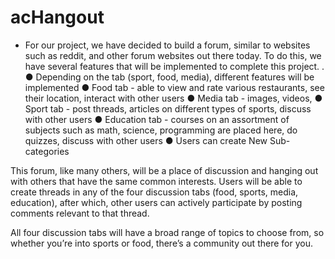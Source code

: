 # acHangout
* For our project, we have decided to build a forum, similar to websites such as reddit, and other forum websites out there today. To do this, we have several features that will be implemented to complete this project.
.
●	Depending on the tab (sport, food, media), different features will be implemented
●	Food tab - able to view and rate various restaurants, see their location, interact with other users
●	Media tab - images, videos, 
●	Sport tab - post threads, articles on different types of sports, discuss with other users
●	Education tab - courses on an assortment of subjects such as math, science, programming are placed here, do quizzes, discuss with other users
●	Users can create New Sub-categories  

This forum, like many others, will be a place of discussion and hanging out with others that have the same common interests. Users will be able to create threads in any of the four discussion tabs (food, sports, media, education), after which, other users can actively participate by posting comments relevant to that thread. 

All four discussion tabs will have a broad range of topics to choose from, so whether you’re into sports or food, there’s a community out there for you. 
